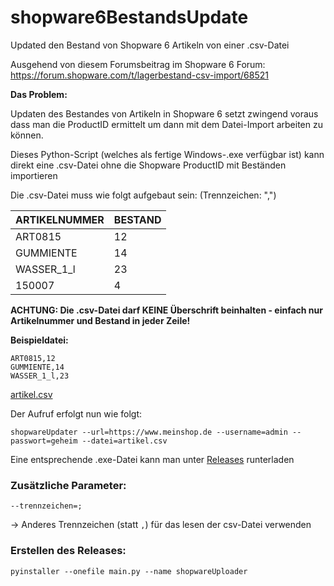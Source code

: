 # shopware6BestandsUpdate

Updated den Bestand von Shopware 6 Artikeln von einer .csv-Datei

Ausgehend von diesem Forumsbeitrag im Shopware 6 Forum: https://forum.shopware.com/t/lagerbestand-csv-import/68521

**Das Problem:**

Updaten des Bestandes von Artikeln in Shopware 6 setzt zwingend voraus dass man die ProductID ermittelt um dann mit dem Datei-Import arbeiten zu können.

Dieses Python-Script (welches als fertige Windows-.exe verfügbar ist) kann direkt eine .csv-Datei ohne die Shopware ProductID mit Beständen importieren

Die .csv-Datei muss wie folgt aufgebaut sein:
(Trennzeichen: ",")

| ARTIKELNUMMER | BESTAND |
|---------------|---------|
| ART0815       | 12      |
| GUMMIENTE     | 14      |
| WASSER_1_l    | 23      |
| 150007        | 4       |

**ACHTUNG: Die .csv-Datei darf KEINE Überschrift beinhalten - einfach nur Artikelnummer und Bestand in jeder Zeile!**

**Beispieldatei:**
```
ART0815,12
GUMMIENTE,14
WASSER_1_l,23
```
[artikel.csv](artikel.csv)

Der Aufruf erfolgt nun wie folgt:
```
shopwareUpdater --url=https://www.meinshop.de --username=admin --passwort=geheim --datei=artikel.csv
```

Eine entsprechende .exe-Datei kann man unter [Releases](https://github.com/ThomasChr/shopware6BestandsUpdate/releases) runterladen

### Zusätzliche Parameter:
```
--trennzeichen=;
```
-> Anderes Trennzeichen (statt `,`) für das lesen der csv-Datei verwenden

### Erstellen des Releases:
```
pyinstaller --onefile main.py --name shopwareUploader
```
